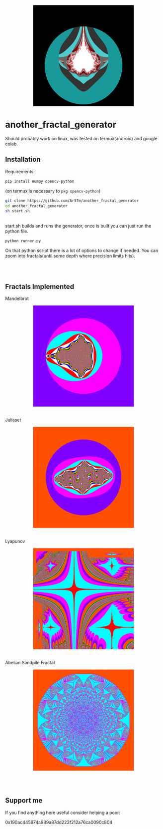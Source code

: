<div align="center">
  <picture>
    <img alt="logo" height="324px" src="generated_fractal1.png">
  </picture>
</div>

# another_fractal_generator

Should probably work on linux, was tested on termux(android) and google colab.
<br>

## Installation
Requirements:
```sh
pip install numpy opencv-python
```
(on termux is necessary to `pkg opencv-python`)
<br>

```sh
git clone https://github.com/Ar57m/another_fractal_generator
cd another_fractal_generator
sh start.sh
```

<br>
start.sh builds and runs the generator, once is built you can just run the python file.

```sh
python runner.py
```
On that python script there is a lot of options to change if needed.
You can zoom into fractals(until some depth where precision limits hits).

<br>
<br>

## Fractals Implemented

Mandelbrot
<div align="center">
  <picture>
    <img alt="mandelbrot" height="324px" src="colorful_mandelbrot.png">
  </picture>
</div>

<br>

Juliaset
<div align="center">
  <picture>
    <img alt="juliaset" height="324px" src="colorful_juliaset.png">
  </picture>
</div>

<br>

Lyapunov
<div align="center">
  <picture>
    <img alt="lyapunov" height="324px" src="colorful_lyapunov.png">
  </picture>
</div>

<br>

Abelian Sandpile Fractal
<div align="center">
  <picture>
    <img alt="sandpile" height="324px" src="colorful_sandpile.png">
  </picture>
</div>


<br>
<br>
<br>

## Support me
If you find anything here useful consider helping a poor:

0x190ac445974a989a87dd223f212a76ca0090c804
